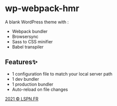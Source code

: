 # wp-webpack-hmr

A blank WordPress theme with :

- Webpack bundler
- Browsersync
- Sass to CSS minifier
- Babel transpiler

## Features✨

- 1 configuration file to match your local server path
- 1 dev bundler
- 1 production bundler
- Auto-reload on file changes


[2021 © LSPN.FR](https://LSPN.FR/)

